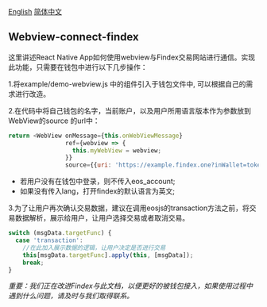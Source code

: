 [English](https://github.com/eosio-sg/webview-connect-findex/blob/master/README.md)    [简体中文](https://github.com/eosio-sg/webview-connect-findex/blob/master/README.zh-CN.md)

## **Webview-connect-findex**

这里讲述React Native App如何使用webview与Findex交易网站进行通信。实现此功能，只需要在钱包中进行以下几步操作：

1.将example/demo-webview.js 中的组件引入于钱包文件中, 可以根据自己的需求进行改造。<br>
  
2.在代码中将自己钱包的名字，当前账户，以及用户所用语言版本作为参数放到 WebView的source 的url中：<br>
```javascript
return <WebView onMessage={this.onWebViewMessage}
                ref={webview => {
                  this.myWebView = webview;
                }}
                source={{uri: 'https://example.findex.one?inWallet=tokenPocket&eos_account=examplename1&lang=zh-CN'}}/>
```  

* 若用户没有在钱包中登录，则不传入eos_account;
* 如果没有传入lang，打开findex的默认语言为英文;

3.为了让用户再次确认交易数据，建议在调用eosjs的transaction方法之前，将交易数据解析，展示给用户，让用户选择交易或者取消交易。<br>
```javascript
switch (msgData.targetFunc) {          
  case 'transaction':
    //在此加入展示数据的逻辑，让用户决定是否进行交易
    this[msgData.targetFunc].apply(this, [msgData]);
    break;
}
```

_重要：我们正在改进Findex与此文档，以便更好的被钱包接入，如果使用过程中遇到什么问题，请及时与我们取得联系。_

